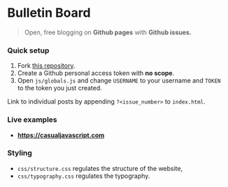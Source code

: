 # Bulletin Board

> Open, free blogging on **Github pages** with **Github issues.**

### Quick setup

1. Fork [this repository](https://github.com/mateogianolio/openblog).
2. Create a Github personal access token with **no scope**.
3. Open `js/globals.js` and change `USERNAME` to your username and `TOKEN` to the token you just created.

Link to individual posts by appending `?<issue_number>` to `index.html`.

### Live examples

* **https://casualjavascript.com**

### Styling

* `css/structure.css` regulates the structure of the website,
* `css/typography.css` regulates the typography.
